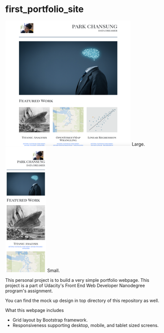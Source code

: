 # first_portfolio_site

<img src="/large.png" width="400" height="400"> Large.   <img src="/small.png" width="130" height="400"> Small. 

This personal project is to build a very simple portfolio webpage.
This project is a part of Udacity's Front End Web Developer Nanodegree program's assignment.

You can find the mock up design in top directory of this repository as well.

What this webpage includes
- Grid layout by Bootstrap framework.
- Responsiveness supporting desktop, mobile, and tablet sized screens.
